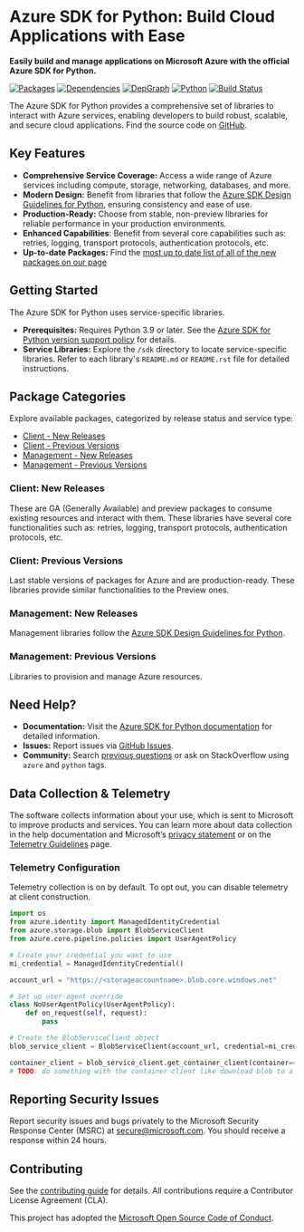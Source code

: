 # Azure SDK for Python: Build Cloud Applications with Ease

**Easily build and manage applications on Microsoft Azure with the official Azure SDK for Python.**

[![Packages](https://img.shields.io/badge/packages-latest-blue.svg)](https://azure.github.io/azure-sdk/releases/latest/python.html)
[![Dependencies](https://img.shields.io/badge/dependency-report-blue.svg)](https://azuresdkartifacts.blob.core.windows.net/azure-sdk-for-python/dependencies/dependencies.html)
[![DepGraph](https://img.shields.io/badge/dependency-graph-blue.svg)](https://azuresdkartifacts.blob.core.windows.net/azure-sdk-for-python/dependencies/dependencyGraph/index.html)
[![Python](https://img.shields.io/pypi/pyversions/azure-core.svg?maxAge=2592000)](https://pypi.python.org/pypi/azure/)
[![Build Status](https://dev.azure.com/azure-sdk/public/_apis/build/status/python/python%20-%20core%20-%20ci?branchName=main)](https://dev.azure.com/azure-sdk/public/_build/latest?definitionId=458&branchName=main)

The Azure SDK for Python provides a comprehensive set of libraries to interact with Azure services, enabling developers to build robust, scalable, and secure cloud applications.  Find the source code on [GitHub](https://github.com/Azure/azure-sdk-for-python).

## Key Features

*   **Comprehensive Service Coverage:** Access a wide range of Azure services including compute, storage, networking, databases, and more.
*   **Modern Design:** Benefit from libraries that follow the [Azure SDK Design Guidelines for Python](https://azure.github.io/azure-sdk/python/guidelines/), ensuring consistency and ease of use.
*   **Production-Ready:** Choose from stable, non-preview libraries for reliable performance in your production environments.
*   **Enhanced Capabilities**: Benefit from several core capabilities such as: retries, logging, transport protocols, authentication protocols, etc.
*   **Up-to-date Packages:** Find the [most up to date list of all of the new packages on our page](https://azure.github.io/azure-sdk/releases/latest/index.html#python)

## Getting Started

The Azure SDK for Python uses service-specific libraries.

*   **Prerequisites:**  Requires Python 3.9 or later. See the [Azure SDK for Python version support policy](https://github.com/Azure/azure-sdk-for-python/wiki/Azure-SDKs-Python-version-support-policy) for details.
*   **Service Libraries:** Explore the `/sdk` directory to locate service-specific libraries. Refer to each library's `README.md` or `README.rst` file for detailed instructions.

## Package Categories

Explore available packages, categorized by release status and service type:

*   [Client - New Releases](#client-new-releases)
*   [Client - Previous Versions](#client-previous-versions)
*   [Management - New Releases](#management-new-releases)
*   [Management - Previous Versions](#management-previous-versions)

### Client: New Releases

These are GA (Generally Available) and preview packages to consume existing resources and interact with them. These libraries have several core functionalities such as: retries, logging, transport protocols, authentication protocols, etc.

### Client: Previous Versions

Last stable versions of packages for Azure and are production-ready. These libraries provide similar functionalities to the Preview ones.

### Management: New Releases

Management libraries follow the [Azure SDK Design Guidelines for Python](https://azure.github.io/azure-sdk/python/guidelines/).

### Management: Previous Versions

Libraries to provision and manage Azure resources.

## Need Help?

*   **Documentation:** Visit the [Azure SDK for Python documentation](https://aka.ms/python-docs) for detailed information.
*   **Issues:** Report issues via [GitHub Issues](https://github.com/Azure/azure-sdk-for-python/issues).
*   **Community:**  Search [previous questions](https://stackoverflow.com/questions/tagged/azure+python) or ask on StackOverflow using `azure` and `python` tags.

## Data Collection & Telemetry

The software collects information about your use, which is sent to Microsoft to improve products and services. You can learn more about data collection in the help documentation and Microsoft’s [privacy statement](https://go.microsoft.com/fwlink/?LinkID=824704) or on the [Telemetry Guidelines](https://azure.github.io/azure-sdk/general_azurecore.html#telemetry-policy) page.

### Telemetry Configuration

Telemetry collection is on by default. To opt out, you can disable telemetry at client construction.

```python
import os
from azure.identity import ManagedIdentityCredential
from azure.storage.blob import BlobServiceClient
from azure.core.pipeline.policies import UserAgentPolicy

# Create your credential you want to use
mi_credential = ManagedIdentityCredential()

account_url = "https://<storageaccountname>.blob.core.windows.net"

# Set up user-agent override
class NoUserAgentPolicy(UserAgentPolicy):
    def on_request(self, request):
        pass

# Create the BlobServiceClient object
blob_service_client = BlobServiceClient(account_url, credential=mi_credential, user_agent_policy=NoUserAgentPolicy())

container_client = blob_service_client.get_container_client(container=<container_name>) 
# TODO: do something with the container client like download blob to a file
```

## Reporting Security Issues

Report security issues and bugs privately to the Microsoft Security Response Center (MSRC) at <secure@microsoft.com>. You should receive a response within 24 hours.

## Contributing

See the [contributing guide](https://github.com/Azure/azure-sdk-for-python/blob/main/CONTRIBUTING.md) for details.  All contributions require a Contributor License Agreement (CLA).

This project has adopted the [Microsoft Open Source Code of Conduct](https://opensource.microsoft.com/codeofconduct/).